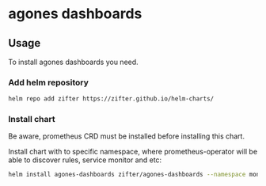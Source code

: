 # agones dashboards

## Usage
To install agones dashboards you need.

### Add helm repository
```bash
helm repo add zifter https://zifter.github.io/helm-charts/
```

### Install chart
Be aware, prometheus CRD must be installed before installing this chart.

Install chart with to specific namespace, where prometheus-operator will be able to discover rules,
service monitor and etc:
```bash
helm install agones-dashboards zifter/agones-dashboards --namespace monitoring
```
